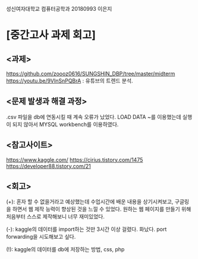 성신여자대학교 컴퓨터공학과 20180993 이은지

[중간고사 과제 회고]
=============

<과제>
--------------
https://github.com/zoooz0616/SUNGSHIN_DBP/tree/master/midterm
https://youtu.be/9VInSnPQBrA
: 유튜브의 트렌드 분석.

<문제 발생과 해결 과정>
-------------
.csv 파일을 db에 연동시킬 때 계속 오류가 났었다. LOAD DATA ~를 이용했는데 실행이 되지 않아서 MYSQL workbench를 이용하였다.

<참고사이트>
----------
https://www.kaggle.com/
https://cirius.tistory.com/1475
https://developer88.tistory.com/21

<회고>
------
(+): 혼자 할 수 없을거라고 예상했는데 수업시간에 배운 내용을 상기시켜보고, 구글링을 하면서 웹 제작 능력이 향상된 것을 느낄 수 있었다.
원하는 웹 페이지를 만들기 위해 처음부터 스스로 제작해보니 너무 재미있었다.

(-): kaggle의 데이터를 import하는 것만 3시간 이상 걸렸다. 화났다. port forwarding을 시도해보고 싶다. 

(!): kaggle의 데이터를 db에 저장하는 방법, css, php

